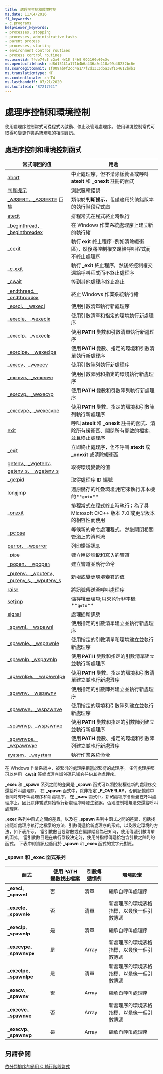 ```yaml
---
title: 處理序控制和環境控制
ms.date: 11/04/2016
f1_keywords:
- c.programs
helpviewer_keywords:
- processes, stopping
- processes, administrative tasks
- parent process
- processes, starting
- environment control routines
- process control routines
ms.assetid: 7fde74c3-c2a6-4d15-84b8-092160d60c3e
ms.openlocfilehash: ed8d15181a171b4b6a436a3e410a99b48232bc6e
ms.sourcegitcommit: 1f009ab0f2cc4a177f2d1353d5a38f164612bdb1
ms.translationtype: MT
ms.contentlocale: zh-TW
ms.lasthandoff: 07/27/2020
ms.locfileid: "87217021"
---
```

# <a name="process-and-environment-control"></a>處理序控制和環境控制

使用處理序控制常式可從程式內啟動、停止及管理處理序。 使用環境控制常式可取得和變更作業系統環境的相關資訊。

## <a name="process-and-environment-control-functions"></a>處理序控制和環境控制函式

|常式傳回的值|用途|
|-------------|---------|
|[abort](../c-runtime-library/reference/abort.md)|中止處理序，但不清除緩衝區或呼叫 **atexit** 和 **_onexit** 註冊的函式|
|[判斷提示](../c-runtime-library/reference/assert-macro-assert-wassert.md)|測試邏輯錯誤|
|[_ASSERT、_ASSERTE](../c-runtime-library/reference/assert-asserte-assert-expr-macros.md) 巨集|類似於**判斷提示**，但僅適用於偵錯版本的執行階段程式庫|
|[atexit](../c-runtime-library/reference/atexit.md)|排程常式在程式終止時執行|
|[_beginthread、_beginthreadex](../c-runtime-library/reference/beginthread-beginthreadex.md)|在 Windows 作業系統處理序上建立新的執行緒|
|[_cexit](../c-runtime-library/reference/cexit-c-exit.md)|執行 **exit** 終止程序 (例如清除緩衝區)，然後將控制權交還給呼叫程式而不終止處理序|
|[_c_exit](../c-runtime-library/reference/cexit-c-exit.md)|執行 **_exit** 終止程序，然後將控制權交還給呼叫程式而不終止處理序|
|[_cwait](../c-runtime-library/reference/cwait.md)|等到其他處理序終止為止|
|[_endthread、_endthreadex](../c-runtime-library/reference/endthread-endthreadex.md)|終止 Windows 作業系統執行緒|
|[_execl、_wexecl](../c-runtime-library/reference/execl-wexecl.md)|使用引數清單執行新處理序|
|[_execle、_wexecle](../c-runtime-library/reference/execle-wexecle.md)|使用引數清單和指定的環境執行新處理序|
|[_execlp、_wexeclp](../c-runtime-library/reference/execlp-wexeclp.md)|使用 **PATH** 變數和引數清單執行新處理序|
|[_execlpe、_wexeclpe](../c-runtime-library/reference/execlpe-wexeclpe.md)|使用 **PATH** 變數、指定的環境和引數清單執行新處理序|
|[_execv、_wexecv](../c-runtime-library/reference/execv-wexecv.md)|使用引數陣列執行新處理序|
|[_execve、_wexecve](../c-runtime-library/reference/execve-wexecve.md)|使用引數陣列和指定的環境執行新處理序|
|[_execvp、_wexecvp](../c-runtime-library/reference/execvp-wexecvp.md)|使用 **PATH** 變數和引數陣列執行新處理序|
|[_execvpe、_wexecvpe](../c-runtime-library/reference/execvpe-wexecvpe.md)|使用 **PATH** 變數、指定的環境和引數陣列執行新處理序|
|[exit](../c-runtime-library/reference/exit-exit-exit.md)|呼叫 **atexit** 和 **_onexit** 註冊的函式、清除所有緩衝區、關閉所有開啟的檔案，並且終止處理序|
|[_exit](../c-runtime-library/reference/exit-exit-exit.md)|立即終止處理序，但不呼叫 **atexit** 或 **_onexit** 或清除緩衝區|
|[getenv、_wgetenv](../c-runtime-library/reference/getenv-wgetenv.md)、[getenv_s、_wgetenv_s](../c-runtime-library/reference/getenv-s-wgetenv-s.md)|取得環境變數的值|
|[_getpid](../c-runtime-library/reference/getpid.md)|取得處理序 ID 編號|
|[longjmp](../c-runtime-library/reference/longjmp.md)|還原儲存的堆疊環境;用它來執行非本機的**`goto`**|
|[_onexit](../c-runtime-library/reference/onexit-onexit-m.md)|排程常式在程式終止時執行；為了與 Microsoft C/C++ 版本 7.0 或更早版本的相容性而使用|
|[_pclose](../c-runtime-library/reference/pclose.md)|等候新的命令處理程式，然後關閉相關管道上的資料流|
|[perror、_wperror](../c-runtime-library/reference/perror-wperror.md)|列印錯誤訊息|
|[_pipe](../c-runtime-library/reference/pipe.md)|建立用於讀取和寫入的管道|
|[_popen、_wpopen](../c-runtime-library/reference/popen-wpopen.md)|建立管道並執行命令|
|[_putenv、_wputenv](../c-runtime-library/reference/putenv-wputenv.md)、[_putenv_s、_wputenv_s](../c-runtime-library/reference/putenv-s-wputenv-s.md)|新增或變更環境變數的值|
|[raise](../c-runtime-library/reference/raise.md)|將訊號傳送至呼叫處理序|
|[setjmp](../c-runtime-library/reference/setjmp.md)|儲存堆疊環境;用來執行非本機**`goto`**|
|[signal](../c-runtime-library/reference/signal.md)|處理插斷訊號|
|[_spawnl、_wspawnl](../c-runtime-library/reference/spawnl-wspawnl.md)|使用指定的引數清單建立並執行新處理序|
|[_spawnle、_wspawnle](../c-runtime-library/reference/spawnle-wspawnle.md)|使用指定的引數清單和環境建立並執行新處理序|
|[_spawnlp, _wspawnlp](../c-runtime-library/reference/spawnlp-wspawnlp.md)|使用 **PATH** 變數和指定的引數清單建立並執行新處理序|
|[_spawnlpe、_wspawnlpe](../c-runtime-library/reference/spawnlpe-wspawnlpe.md)|使用 **PATH** 變數、指定的環境和引數清單建立並執行新處理序|
|[_spawnv、_wspawnv](../c-runtime-library/reference/spawnv-wspawnv.md)|使用指定的引數陣列建立並執行新處理序|
|[_spawnve、_wspawnve](../c-runtime-library/reference/spawnve-wspawnve.md)|使用指定的環境和引數陣列建立並執行新處理序|
|[_spawnvp、_wspawnvp](../c-runtime-library/reference/spawnvp-wspawnvp.md)|使用 **PATH** 變數和指定的引數陣列建立並執行新處理序|
|[_spawnvpe、_wspawnvpe](../c-runtime-library/reference/spawnvpe-wspawnvpe.md)|使用 **PATH** 變數、指定的環境和引數陣列建立並執行新處理序|
|[system、_wsystem](../c-runtime-library/reference/system-wsystem.md)|執行作業系統命令|

在 Windows 作業系統中，被繁衍的處理序相當於繁衍的處理序。 任何處理序都可以使用 **_cwait** 等候處理序識別碼已知的任何其他處理序。

**_exec** 和 **_spawn** 系列之間的差異是 **_spawn** 函式可以將控制權從新的處理序交還給呼叫處理序。 在 **_spawn** 函式中，除非指定 **_P_OVERLAY**，否則記憶體中會同時有呼叫處理序和新處理序。 在 **_exec** 函式中，新的處理序會重疊在呼叫處理序上，因此除非嘗試開始執行新處理序時發生錯誤，否則控制權無法交還給呼叫處理序。

**_exec** 系列中函式之間的差異，以及在 **_spawn** 系列中函式之間的差異，包括找出隨新處理序執行之檔案的方法、引數傳遞給新處理序的形式，以及設定環境的方法，如下表所示。 當引數數目是常數或在編譯階段為已知時，使用傳遞引數清單的函式。 當引數數目是在執行階段決定時，使用將指標傳遞給包含引數之陣列的函式。 下表中的資訊也適用於 **_spawn** 和 **_exec** 函式的寬字元對應。

### <a name="_spawn-and-_exec-function-families"></a>_spawn 和 _exec 函式系列

|函式|使用 PATH 變數找出檔案|引數傳遞慣例|環境設定|
|---------------|--------------------------------------|----------------------------------|--------------------------|
|**_execl**、**_spawnl**|否|清單|繼承自呼叫處理序|
|**_execle**、**_spawnle**|否|清單|新處理序的環境表格指標，以最後一個引數傳遞|
|**_execlp**、**_spawnlp**|是|清單|繼承自呼叫處理序|
|**_execvpe**、**_spawnvpe**|是|Array|新處理序的環境表格指標，以最後一個引數傳遞|
|**_execlpe**、**_spawnlpe**|是|清單|新處理序的環境表格指標，以最後一個引數傳遞|
|**_execv**、**_spawnv**|否|Array|繼承自呼叫處理序|
|**_execve**、**_spawnve**|否|Array|新處理序的環境表格指標，以最後一個引數傳遞|
|**_execvp**、**_spawnvp**|是|Array|繼承自呼叫處理序|

## <a name="see-also"></a>另請參閱

[依分類排序的通用 C 執行階段常式](../c-runtime-library/run-time-routines-by-category.md)<br/>
